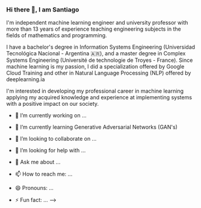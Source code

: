 ### Hi there 👋, I am Santiago

I'm independent machine learning engineer and university professor with more than 13 years of experience teaching engineering subjects in the fields of mathematics and programming.

I have a bachelor's degree in Information Systems Engineering (Universidad Tecnológica Nacional - Argentina 🇦🇷), and a master degree in Complex Systems Engineering (Université de technologie de Troyes - France). Since machine learning is my passion, I did a specialization offered by Google Cloud Training and other in Natural Language Processing (NLP) offered by deeplearning.ia

I'm interested in developing my professional career in machine learning applying my acquired knowledge and experience at implementing systems with a positive impact on our society.

- 🔭 I’m currently working on ...

- 🌱 I’m currently learning Generative Adversarial Networks (GAN's) 
- 👯 I’m looking to collaborate on ...
- 🤔 I’m looking for help with ...
- 💬 Ask me about ...
- 📫 How to reach me: ...
- 😄 Pronouns: ...
- ⚡ Fun fact: ...
-->

